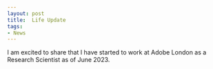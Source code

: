 ```yaml
---
layout: post
title:  Life Update
tags:
- News
---
```

I am excited to share that I have started to work at Adobe London as a Research Scientist as of June 2023.